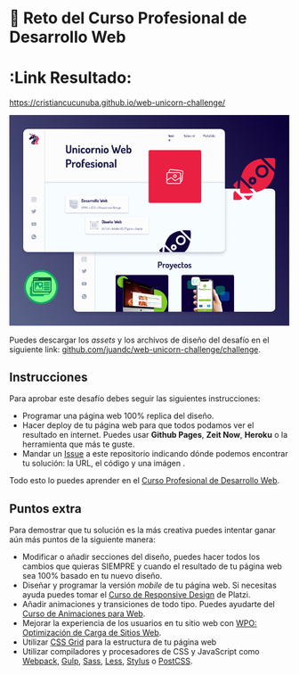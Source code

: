 # :unicorn: Reto del Curso Profesional de Desarrollo Web

# :Link Resultado:
https://cristiancucunuba.github.io/web-unicorn-challenge/


[![Challenge Preview](https://github.com/juandc/web-unicorn-challenge/blob/master/.GITHUB/ASSETS/challenge-preview.png)](https://dribbble.com/shots/5882011-Desaf-o-del-Unicornio-Web-Profesional-Platzi)

Puedes descargar los _assets_ y los archivos de diseño del desafío en el siguiente link: [github.com/juandc/web-unicorn-challenge/challenge](https://github.com/juandc/web-unicorn-challenge/blob/master/challenge).

## Instrucciones

Para aprobar este desafío debes seguir las siguientes instrucciones:

- Programar una página web 100% replica del diseño.
- Hacer deploy de tu página web para que todos podamos ver el resultado en internet. Puedes usar **Github Pages**, **Zeit Now**, **Heroku** o la herramienta que más te guste.
- Mandar un [Issue](https://github.com/juandc/web-unicorn-challenge/issues) a este repositorio indicando dónde podemos encontrar tu solución: la URL, el código y una imágen .

Todo esto lo puedes aprender en el [Curso Profesional de Desarrollo Web](https://platzi.com/cursos/web-avanzado/).

## Puntos extra

Para demostrar que tu solución es la más creativa puedes intentar ganar aún más puntos de la siguiente manera:

- Modificar o añadir secciones del diseño, puedes hacer todos los cambios que quieras SIEMPRE y cuando el resultado de tu página web sea 100% basado en tu nuevo diseño.
- Diseñar y programar la versión _mobile_ de tu página web. Si necesitas ayuda puedes tomar el [Curso de Responsive Design](https://platzi.com/responsive) de Platzi.
- Añadir animaciones y transiciones de todo tipo. Puedes ayudarte del [Curso de Animaciones para Web](https://platzi.com/cursos/animaciones-web/).
- Mejorar la experiencia de los usuarios en tu sitio web con [WPO: Optimización de Carga de Sitios Web](https://platzi.com/cursos/optimizacion-web/).
- Utilizar [CSS Grid](https://platzi.com/cursos/css-grid-layout/) para la estructura de tu página web
- Utilizar compiladores y procesadores de CSS y JavaScript como [Webpack](https://platzi.com/cursos/webpack), [Gulp](https://platzi.com/cursos/diseno-desarrolladores/), [Sass](https://platzi.com/cursos/sass/), [Less](https://platzi.com/cursos/less), [Stylus](https://platzi.com/cursos/stylus) o [PostCSS](https://platzi.com/cursos/postcss).
